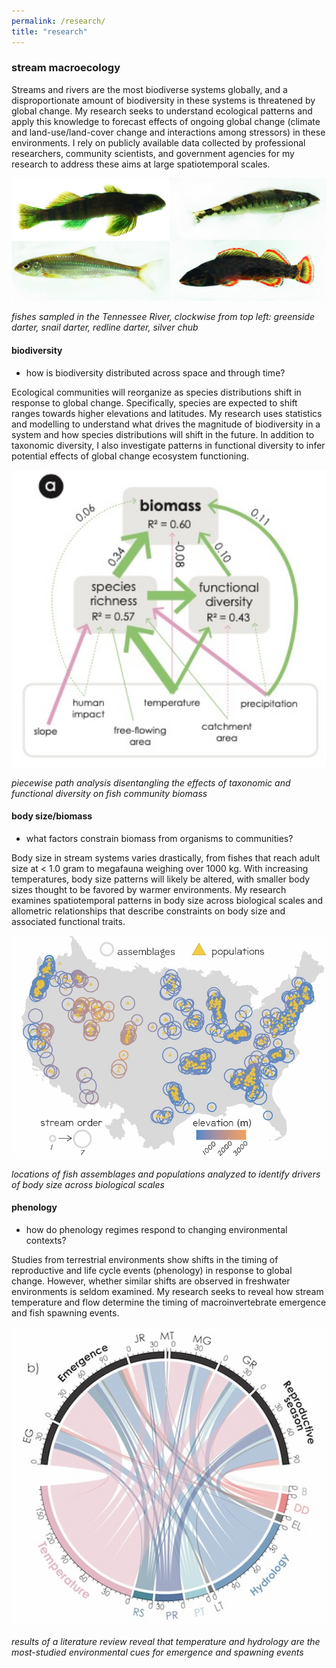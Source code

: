 ```yaml
---
permalink: /research/
title: "research"
---
```


### stream macroecology

Streams and rivers are the most biodiverse systems globally, and a disproportionate amount of biodiversity in these systems is threatened by global change. My research seeks to understand ecological patterns and apply this knowledge to forecast effects of ongoing global change (climate and land-use/land-cover change and interactions among stressors) in these environments. I rely on publicly available data collected by professional researchers, community scientists, and government agencies for my research to address these aims at large spatiotemporal scales.

<img src="/assets/images/TVA_fish_5.6.jpg" alt="tnfish" width="600"/>

*fishes sampled in the Tennessee River, clockwise from top left: greenside darter, snail darter, redline darter, silver chub*

#### biodiversity

+ how is biodiversity distributed across space and through time?

Ecological communities will reorganize as species distributions shift in response to global change. Specifically, species are expected to shift ranges towards higher elevations and latitudes. My research uses statistics and modelling to understand what drives the magnitude of biodiversity in a system and how species distributions will shift in the future. In addition to taxonomic diversity, I also investigate patterns in functional diversity to infer potential effects of global change ecosystem functioning.

<img src="/assets/images/fwProd.jpg" alt="prod" width="600"/>

*piecewise path analysis disentangling the effects of taxonomic and functional diversity on fish community biomass*

#### body size/biomass

+ what factors constrain biomass from organisms to communities?

Body size in stream systems varies drastically, from fishes that reach adult size at < 1.0 gram to megafauna weighing over 1000 kg. With increasing temperatures, body size patterns will likely be altered, with smaller body sizes thought to be favored by warmer environments. My research examines spatiotemporal patterns in body size across biological scales and allometric relationships that describe constraints on body size and associated functional traits.

<img src="/assets/images/studySitesBerg.jpg" alt="bergsites" width="600"/>

*locations of fish assemblages and populations analyzed to identify drivers of body size across biological scales*

#### phenology

+ how do phenology regimes respond to changing environmental contexts?

Studies from terrestrial environments show shifts in the timing of reproductive and life cycle events (phenology) in response to global change. However, whether similar shifts are observed in freshwater environments is seldom examined. My research seeks to reveal how stream temperature and flow determine the timing of macroinvertebrate emergence and fish spawning events.

<img src="/assets/images/phenology.jpg" alt="bergsites" width="600"/>

*results of a literature review reveal that temperature and hydrology are the most-studied environmental cues for emergence and spawning events*
